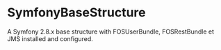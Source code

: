 # SymfonyBaseStructure
A Symfony 2.8.x base structure with FOSUserBundle, FOSRestBundle et JMS installed and configured.
